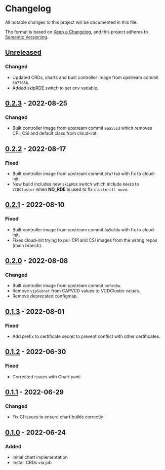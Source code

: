 # Changelog

All notable changes to this project will be documented in this file.

The format is based on [Keep a Changelog](https://keepachangelog.com/en/1.0.0/),
and this project adheres to [Semantic Versioning](https://semver.org/spec/v2.0.0.html).

## [Unreleased]

### Changed

- Updated CRDs, charts and built controller image from upstream commit `6077656`.
- Added skipRDE switch to set env variable.

## [0.2.3] - 2022-08-25

### Changed

- Built controller image from upstream commit `e6a551d` which removes CPI, CSI and default class from cloud-init.

## [0.2.2] - 2022-08-17

### Fixed

- Built controller image from upstream commit `0fa7fa9` with fix to cloud-init.
- New build includes new `skipRDE` switch which include `RdeID` to `VCDCluster` when __NO_RDE__ is used to fix `clusterctl move`.

## [0.2.1] - 2022-08-10

### Fixed

- Built controller image from upstream commit `8a5e8da` with fix to cloud-init.
- Fixes cloud-init trying to pull CPI and CSI images from the wrong repos (main branch).

## [0.2.0] - 2022-08-08

### Changed

- Built controller image from upstream commit `befab0a`.
- Remove `vipSubnet` from CAPVCD values to VCDCluster values.
- Remove deprecated configmap.

## [0.1.3] - 2022-08-01

### Fixed

- Add prefix to certificate secret to prevent conflict with other certificates.

## [0.1.2] - 2022-06-30

### Fixed

- Corrected issues with Chart.yaml

## [0.1.1] - 2022-06-29

### Changed

- Fix CI issues to ensure chart builds correctly

## [0.1.0] - 2022-06-24

### Added

- Initial chart implementation
- Install CRDs via job

[Unreleased]: https://github.com/giantswarm/cluster-api-provider-cloud-director-app/compare/v0.2.3...HEAD
[0.2.3]: https://github.com/giantswarm/cluster-api-provider-cloud-director-app/compare/v0.2.2...v0.2.3
[0.2.2]: https://github.com/giantswarm/cluster-api-provider-cloud-director-app/compare/v0.2.1...v0.2.2
[0.2.1]: https://github.com/giantswarm/cluster-api-provider-cloud-director-app/compare/v0.2.0...v0.2.1
[0.2.0]: https://github.com/giantswarm/cluster-api-provider-cloud-director-app/compare/v0.1.3...v0.2.0
[0.1.3]: https://github.com/giantswarm/cluster-api-provider-cloud-director-app/compare/v0.1.2...v0.1.3
[0.1.2]: https://github.com/giantswarm/cluster-api-provider-cloud-director-app/compare/v0.1.1...v0.1.2
[0.1.1]: https://github.com/giantswarm/cluster-api-provider-cloud-director-app/compare/v0.1.0...v0.1.1
[0.1.0]: https://github.com/giantswarm/cluster-api-provider-cloud-director-app/releases/tag/v0.1.0

